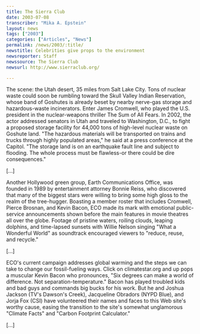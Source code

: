 ```yaml
---
title: The Sierra Club
date: 2003-07-08
transcriber: "Mika A. Epstein"
layout: news
tags: ["2003"]
categories: ["Articles", "News"]
permalink: /news/2003/:title/
newstitle: Celebrities give props to the environment
newsreporter: Staff
newssource: The Sierra Club
newsurl: http://www.sierraclub.org/

---
```


The scene: the Utah desert, 35 miles from Salt Lake City. Tons of nuclear waste could soon be rumbling toward the Skull Valley Indian Reservation, whose band of Goshutes is already beset by nearby nerve-gas storage and hazardous-waste incinerators. Enter James Cromwell, who played the U.S. president in the nuclear-weapons thriller The Sum of All Fears. In 2002, the actor addressed senators in Utah and traveled to Washington, D.C., to fight a proposed storage facility for 44,000 tons of high-level nuclear waste on Goshute land. "The hazardous materials will be transported on trains and trucks through highly populated areas," he said at a press conference at the Capitol. "The storage land is on an earthquake fault line and subject to flooding. The whole process must be flawless-or there could be dire consequences."

[...]

Another Hollywood green group, Earth Communications Office, was founded in 1989 by entertainment attorney Bonnie Reiss, who discovered that many of the biggest stars were willing to bring some high gloss to the realm of the tree-hugger. Boasting a member roster that includes Cromwell, Pierce Brosnan, and Kevin Bacon, ECO made its mark with emotional public-service announcements shown before the main features in movie theatres all over the globe. Footage of pristine waters, roiling clouds, leaping dolphins, and time-lapsed sunsets with Willie Nelson singing "What a Wonderful World" as soundtrack encouraged viewers to "reduce, reuse, and recycle."

[...]

ECO's current campaign addresses global warming and the steps we can take to change our fossil-fueling ways. Click on climatestar.org and up pops a muscular Kevin Bacon who pronounces, "Six degrees can make a world of difference. Not separation-temperature." Bacon has played troubled kids and bad guys and commands big bucks for his work. But he and Joshua Jackson (TV's Dawson's Creek), Jacqueline Obradors (NYPD Blue), and Jorja Fox (CSI) have volunteered their names and faces to this Web site's worthy cause, easing the transition to the site's somewhat unglamorous "Climate Facts" and "Carbon Footprint Calculator."

[...]
